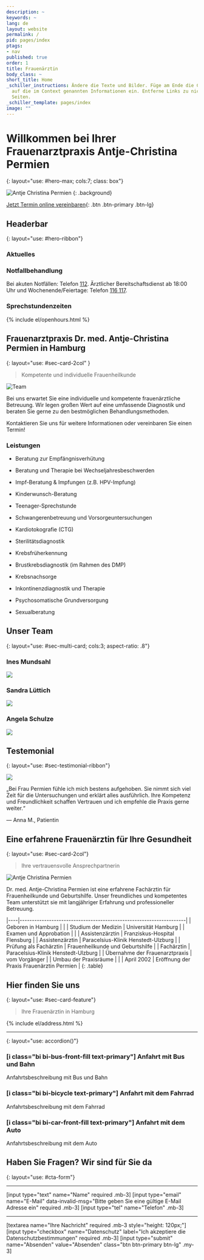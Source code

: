 ```yaml
---
description: ~
keywords: ~
lang: de
layout: website
permalink: /
pid: pages/index
ptags:
- nav
published: true
order: 1
title: Frauenärztin
body_class: ~
short_title: Home
_schiller_instructions: Ändere die Texte und Bilder. Füge am Ende die CTA ein. Gehe
  auf die im Context genannten Informationen ein. Entferne Links zu nicht vorhandenen
  Seiten.
_schiller_template: pages/index
image: ""
---
```

# Willkommen bei Ihrer Frauenarztpraxis Antje-Christina Permien
{: layout="use: #hero-max; cols:7; class: box"}

![Antje Christina Permien](https://cdn.leuffen.de//leu-stock/v2/32/304-205_gfedcba/AdobeStock_138200241.webp)
{: .background}

[Jetzt Termin online vereinbaren](/kontakt){: .btn .btn-primary .btn-lg}


## Headerbar
{: layout="use: #hero-ribbon"}

### Aktuelles

<liweco-news></liweco-news>

### Notfallbehandlung

Bei akuten Notfällen: Telefon [112](tel:112).
Ärztlicher Bereitschaftsdienst ab 18:00 Uhr und Wochenende/Feiertage: Telefon [116 117](tel:116117).

### Sprechstundenzeiten

<liweco-collapse-openhour-table>
{% include el/openhours.html %}
</liweco-collapse-openhour-table>



## Frauenarztpraxis Dr. med. Antje-Christina Permien in Hamburg
{: layout="use: #sec-card-2col" }

> Kompetente und individuelle Frauenheilkunde
> 
![Team](https://cdn.leuffen.de//permien-k59/v2/4/425-637_ba/Frauen__rztinpraxis_Team_neu.webp)

Bei uns erwartet Sie eine individuelle und kompetente frauenärztliche Betreuung. Wir legen großen Wert auf eine umfassende Diagnostik und beraten Sie gerne zu den bestmöglichen Behandlungsmethoden. 

Kontaktieren Sie uns für weitere Informationen oder vereinbaren Sie einen Termin!


### Leistungen

- Beratung zur Empfängnisverhütung

- Beratung und Therapie bei Wechseljahresbeschwerden

- Impf-Beratung & Impfungen (z.B. HPV-Impfung)

- Kinderwunsch-Beratung

- Teenager-Sprechstunde

- Schwangerenbetreuung und Vorsorgeuntersuchungen

- Kardiotokografie (CTG)

- Sterilitätsdiagnostik

- Krebsfrüherkennung

- Brustkrebsdiagnostik (im Rahmen des DMP)

- Krebsnachsorge

- Inkontinenzdiagnostik und Therapie

- Psychosomatische Grundversorgung

- Sexualberatung



## Unser Team
{: layout="use: #sec-multi-card; cols:3; aspect-ratio: .8"}

### Ines Mundsahl

![](https://cdn.leuffen.de//permien-k59/v2/5/425-637_ba/Ines_Mundsahl_neu.webp)



### Sandra Lüttich

![](https://cdn.leuffen.de//permien-k59/v2/3/425-637_ba/Sandra_L__ttich_neu.webp)


### Angela Schulze

![](https://cdn.leuffen.de//permien-k59/v2/2/425-637_ba/Angela_Schulze_neu.webp)



## Testemonial
{: layout="use: #sec-testimonial-ribbon"}

![](cdn:///leu-stock/v/59/1920x1280_1200x800_992x661_768x512_480x320_256x256/happy-woman-showing-hand-heart-gesture.avif_jpeg)

„Bei Frau Permien fühle ich mich bestens aufgehoben. Sie nimmt sich viel Zeit für die Untersuchungen und erklärt alles ausführlich. Ihre Kompetenz und Freundlichkeit schaffen Vertrauen und ich empfehle die Praxis gerne weiter.“ 

— Anna M., Patientin


## Eine erfahrene Frauenärztin für Ihre Gesundheit
{: layout="use: #sec-card-2col"}

> Ihre vertrauensvolle Ansprechpartnerin

![Antje Christina Permien](https://cdn.leuffen.de//permien-k59/v2/1/425-637_ba/Antje-Christina_Permien_neu.webp)

Dr. med. Antje-Christina Permien ist eine erfahrene Fachärztin für Frauenheilkunde und Geburtshilfe. Unser freundliches und kompetentes Team unterstützt sie mit langjähriger Erfahrung und professioneller Betreuung.


|----|--------------------------------------------------------------------|
| Geboren in Hamburg | |
| Studium der Medizin | Universität Hamburg |
| Examen und Approbation | |
| Assistenzärztin | Franziskus-Hospital Flensburg |
| Assistenzärztin | Paracelsius-Klinik Henstedt-Ulzburg |
| Prüfung als Fachärztin | Frauenheilkunde und Geburtshilfe |
| Fachärztin | Paracelsius-Klinik Henstedt-Ulzburg |
| Übernahme der Frauenarztpraxis | vom Vorgänger |
| Umbau der Praxisräume | |
| April 2002 | Eröffnung der Praxis Frauenärztin Permien |
{: .table}


## Hier finden Sie uns
{: layout="use: #sec-card-feature"}

> Ihre Frauenärztin in Hamburg

<map data-map-url="{{site.data.general.map_url}}" style="--joda-use: map()"></map>

{% include el/address.html %}


---
{: layout="use: accordion()"}

### [i class="bi bi-bus-front-fill text-primary"] Anfahrt mit Bus und Bahn

Anfahrtsbeschreibung mit Bus und Bahn

### [i class="bi bi-bicycle text-primary"] Anfahrt mit dem Fahrrad

Anfahrtsbeschreibung mit dem Fahrrad

### [i class="bi bi-car-front-fill text-primary"] Anfahrt mit dem Auto

Anfahrtsbeschreibung mit dem Auto


## Haben Sie Fragen? Wir sind für Sie da
{: layout="use: #cta-form"}


---

[input type="text"  name="Name" required .mb-3]
[input type="email" name="E-Mail" data-invalid-msg="Bitte geben Sie eine gültige E-Mail Adresse ein" required .mb-3]
[input type="tel" name="Telefon" .mb-3]

---

[textarea name="Ihre Nachricht" required .mb-3 style="height: 120px;"]
[input type="checkbox" name="Datenschutz" label="Ich akzeptiere die Datenschutzbestimmungen" required .mb-3]
[input type="submit" name="Absenden" value="Absenden" class="btn btn-primary btn-lg" .my-3]
